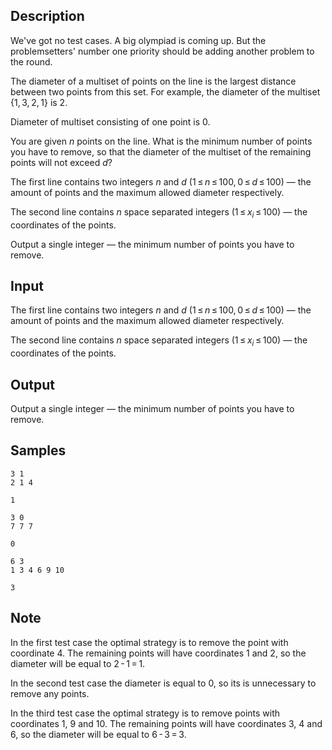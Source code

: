 ## Description

<div><p><span class="tex-font-style-it">We've got no test cases. A big olympiad is coming up. But the problemsetters' number one priority should be adding another problem to the round.</span> </p><p>The <span class="tex-font-style-bf">diameter</span> of a multiset of points on the line is the largest distance between two points from this set. For example, the diameter of the multiset <span class="tex-span">{1, 3, 2, 1}</span> is 2.</p><p>Diameter of multiset consisting of one point is 0.</p><p>You are given <span class="tex-span"><i>n</i></span> points on the line. What is the minimum number of points you have to remove, so that the diameter of the multiset of the remaining points will not exceed <span class="tex-span"><i>d</i></span>?</p></div><div class="input-specification"><p>The first line contains two integers <span class="tex-span"><i>n</i></span> and <span class="tex-span"><i>d</i></span> (<span class="tex-span">1 ≤ <i>n</i> ≤ 100, 0 ≤ <i>d</i> ≤ 100</span>)&nbsp;— the amount of points and the maximum allowed diameter respectively.</p><p>The second line contains <span class="tex-span"><i>n</i></span> space separated integers (<span class="tex-span">1 ≤ <i>x</i><sub class="lower-index"><i>i</i></sub> ≤ 100</span>)&nbsp;— the coordinates of the points.</p></div><div class="output-specification"><p>Output a single integer&nbsp;— the minimum number of points you have to remove.</p></div>

## Input

<p>The first line contains two integers <span class="tex-span"><i>n</i></span> and <span class="tex-span"><i>d</i></span> (<span class="tex-span">1 ≤ <i>n</i> ≤ 100, 0 ≤ <i>d</i> ≤ 100</span>)&nbsp;— the amount of points and the maximum allowed diameter respectively.</p><p>The second line contains <span class="tex-span"><i>n</i></span> space separated integers (<span class="tex-span">1 ≤ <i>x</i><sub class="lower-index"><i>i</i></sub> ≤ 100</span>)&nbsp;— the coordinates of the points.</p>

## Output

<p>Output a single integer&nbsp;— the minimum number of points you have to remove.</p>

## Samples

```input1
3 1
2 1 4

```

```output1
1

```






```input2
3 0
7 7 7

```

```output2
0

```






```input3
6 3
1 3 4 6 9 10

```

```output3
3

```




## Note

<p>In the first test case the optimal strategy is to remove the point with coordinate <span class="tex-span">4</span>. The remaining points will have coordinates <span class="tex-span">1</span> and <span class="tex-span">2</span>, so the diameter will be equal to <span class="tex-span">2 - 1 = 1</span>.</p><p>In the second test case the diameter is equal to <span class="tex-span">0</span>, so its is unnecessary to remove any points. </p><p>In the third test case the optimal strategy is to remove points with coordinates <span class="tex-span">1</span>, <span class="tex-span">9</span> and <span class="tex-span">10</span>. The remaining points will have coordinates <span class="tex-span">3</span>, <span class="tex-span">4</span> and <span class="tex-span">6</span>, so the diameter will be equal to <span class="tex-span">6 - 3 = 3</span>.</p>
